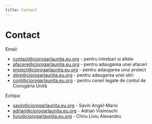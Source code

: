 ```yaml
---
title: Contact
---
```


# Contact

Email:

* [contact@ciorogarlaunita.eu.org](mailto:contact@ciorogarlaunita.eu.org) - pentru intrebari si altele
* [afacere@ciorogarlaunita.eu.org](mailto:afacere@ciorogarlaunita.eu.org) - pentru adaugarea unei afaceri
* [proiect@ciorogarlaunita.eu.org](mailto:proiect@ciorogarlaunita.eu.org) - pentru adaugarea unui proiect
* [stire@ciorogarlaunita.eu.org](mailto:stire@ciorogarlaunita.eu.org) - pentru adaugarea unei stiri
* [cont@ciorogarlaunita.eu.org](mailto:cont@ciorogarlaunita.eu.org) - pentru cereri legate de contul de Ciorogârla Unită

Echipa:

* [savin@ciorogarlaunita.eu.org](mailto:savin@ciorogarlaunita.eu.org) - Savin Angel-Mario
* [adrian@ciorogarlaunita.eu.org](maito:adrian@ciorogarlaunita.eu.org) - Adrian Visinoschi
* [liviu@ciorogarlaunita.eu.org](maito:liviu@ciorogarlaunita.eu.org) - Chiru Liviu Alexandru
